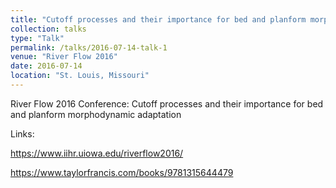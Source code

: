 ```yaml
---
title: "Cutoff processes and their importance for bed and planform morphodynamic adaptation"
collection: talks
type: "Talk"
permalink: /talks/2016-07-14-talk-1
venue: "River Flow 2016"
date: 2016-07-14
location: "St. Louis, Missouri"
---
```


River Flow 2016 Conference: Cutoff processes and their importance for bed and planform morphodynamic adaptation

Links: 

https://www.iihr.uiowa.edu/riverflow2016/  

https://www.taylorfrancis.com/books/9781315644479

